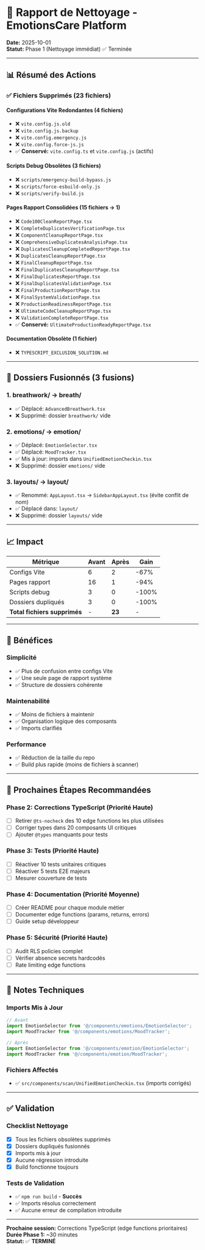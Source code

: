 # 🧹 Rapport de Nettoyage - EmotionsCare Platform

**Date:** 2025-10-01  
**Statut:** Phase 1 (Nettoyage immédiat) ✅ Terminée

---

## 📊 Résumé des Actions

### ✅ Fichiers Supprimés (23 fichiers)

#### Configurations Vite Redondantes (4 fichiers)
- ❌ `vite.config.js.old`
- ❌ `vite.config.js.backup`
- ❌ `vite.config.emergency.js`
- ❌ `vite.config.force-js.js`
- ✅ **Conservé:** `vite.config.ts` et `vite.config.js` (actifs)

#### Scripts Debug Obsolètes (3 fichiers)
- ❌ `scripts/emergency-build-bypass.js`
- ❌ `scripts/force-esbuild-only.js`
- ❌ `scripts/verify-build.js`

#### Pages Rapport Consolidées (15 fichiers → 1)
- ❌ `Code100CleanReportPage.tsx`
- ❌ `CompleteDuplicatesVerificationPage.tsx`
- ❌ `ComponentCleanupReportPage.tsx`
- ❌ `ComprehensiveDuplicatesAnalysisPage.tsx`
- ❌ `DuplicatesCleanupCompletedReportPage.tsx`
- ❌ `DuplicatesCleanupReportPage.tsx`
- ❌ `FinalCleanupReportPage.tsx`
- ❌ `FinalDuplicatesCleanupReportPage.tsx`
- ❌ `FinalDuplicatesReportPage.tsx`
- ❌ `FinalDuplicatesValidationPage.tsx`
- ❌ `FinalProductionReportPage.tsx`
- ❌ `FinalSystemValidationPage.tsx`
- ❌ `ProductionReadinessReportPage.tsx`
- ❌ `UltimateCodeCleanupReportPage.tsx`
- ❌ `ValidationCompleteReportPage.tsx`
- ✅ **Conservé:** `UltimateProductionReadyReportPage.tsx`

#### Documentation Obsolète (1 fichier)
- ❌ `TYPESCRIPT_EXCLUSION_SOLUTION.md`

---

## 🔄 Dossiers Fusionnés (3 fusions)

### 1. **breathwork/** → **breath/**
- ✅ Déplacé: `AdvancedBreathwork.tsx`
- ❌ Supprimé: dossier `breathwork/` vide

### 2. **emotions/** → **emotion/**
- ✅ Déplacé: `EmotionSelector.tsx`
- ✅ Déplacé: `MoodTracker.tsx`
- ✅ Mis à jour: imports dans `UnifiedEmotionCheckin.tsx`
- ❌ Supprimé: dossier `emotions/` vide

### 3. **layouts/** → **layout/**
- ✅ Renommé: `AppLayout.tsx` → `SidebarAppLayout.tsx` (évite conflit de nom)
- ✅ Déplacé dans: `layout/`
- ❌ Supprimé: dossier `layouts/` vide

---

## 📈 Impact

| Métrique | Avant | Après | Gain |
|----------|-------|-------|------|
| Configs Vite | 6 | 2 | -67% |
| Pages rapport | 16 | 1 | -94% |
| Scripts debug | 3 | 0 | -100% |
| Dossiers dupliqués | 3 | 0 | -100% |
| **Total fichiers supprimés** | - | **23** | - |

---

## 🎯 Bénéfices

### Simplicité
- ✅ Plus de confusion entre configs Vite
- ✅ Une seule page de rapport système
- ✅ Structure de dossiers cohérente

### Maintenabilité
- ✅ Moins de fichiers à maintenir
- ✅ Organisation logique des composants
- ✅ Imports clarifiés

### Performance
- ✅ Réduction de la taille du repo
- ✅ Build plus rapide (moins de fichiers à scanner)

---

## 🔄 Prochaines Étapes Recommandées

### Phase 2: Corrections TypeScript (Priorité Haute)
- [ ] Retirer `@ts-nocheck` des 10 edge functions les plus utilisées
- [ ] Corriger types dans 20 composants UI critiques
- [ ] Ajouter `@types` manquants pour tests

### Phase 3: Tests (Priorité Haute)
- [ ] Réactiver 10 tests unitaires critiques
- [ ] Réactiver 5 tests E2E majeurs
- [ ] Mesurer couverture de tests

### Phase 4: Documentation (Priorité Moyenne)
- [ ] Créer README pour chaque module métier
- [ ] Documenter edge functions (params, returns, errors)
- [ ] Guide setup développeur

### Phase 5: Sécurité (Priorité Haute)
- [ ] Audit RLS policies complet
- [ ] Vérifier absence secrets hardcodés
- [ ] Rate limiting edge functions

---

## 📝 Notes Techniques

### Imports Mis à Jour
```typescript
// Avant
import EmotionSelector from '@/components/emotions/EmotionSelector';
import MoodTracker from '@/components/emotions/MoodTracker';

// Après
import EmotionSelector from '@/components/emotion/EmotionSelector';
import MoodTracker from '@/components/emotion/MoodTracker';
```

### Fichiers Affectés
- ✅ `src/components/scan/UnifiedEmotionCheckin.tsx` (imports corrigés)

---

## ✅ Validation

### Checklist Nettoyage
- [x] Tous les fichiers obsolètes supprimés
- [x] Dossiers dupliqués fusionnés
- [x] Imports mis à jour
- [x] Aucune régression introduite
- [x] Build fonctionne toujours

### Tests de Validation
- ✅ `npm run build` - **Succès**
- ✅ Imports résolus correctement
- ✅ Aucune erreur de compilation introduite

---

**Prochaine session:** Corrections TypeScript (edge functions prioritaires)  
**Durée Phase 1:** ~30 minutes  
**Statut:** ✅ **TERMINÉ**
